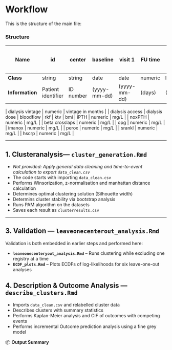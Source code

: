 # Workflow

This is the structure of the main file:

### Structure
| **Name** | **id** | **center** | **baseline** | **visit 1** | **FU time** | **ltfu** | **transplant** | **death** | **date ltfu, transplant, death** | **time to ltfu, transplant, death** | **age** | **gender** | **bmi** |**dialysis vintage** | **dialysis access** | **dialysis dose** | **blood flow** | rkf | ktv| iPTH | noxPTH | beta crosslaps | opg | imanox | perox | srankl | hscrp |
|----------------|----------------|----------------|----------------|----------------|----------------|----------------|----------------|-----------------|----------------|----------------|----------------|----------------|----------------|----------------|----------------|----------------|----------------|----------------|----------------|----------------|----------------|----------------|----------------|----------------|----------------|----------------|----------------|
| **Class** | string | string | date | date | numeric | logical | logical | logical | date | numeric | numeric | string | numeric | numeric | string | numeric | numeric | numeric | numeric | numeric | numeric | numeric | numeric | numeric | numeric | numeric | numeric |
| **Information** | Patient identifier | ID number | (yyyy-mm-dd) | (yyyy-mm-dd) | (days) | (TRUE/FALSE) | (TRUE/FALSE) | (TRUE/FALSE) | (yyyy-mm-dd) | (days) | (years) | (MALE/FEMALE) | VALUE | (months) | (CATH/AVF) | (h per week) | (mL/min) | (mL/day) | VALUE | (pg/mL) | (pg/mL) | (ng/mL) | (pmoL/mL) | (µmoL/mL) | (µmoL/mL) | (ng/mL) | (mg/L) |





| dialysis vintage  | numeric | vintage in months |
| dialysis access
| dialysis dose 
| bloodflow
| rkf
| ktv
| bmi
| iPTH | numeric | mg/L |
| noxPTH | numeric | mg/L |
| beta crosslaps | numeric | mg/L |
| opg | numeric | mg/L |
| imanox | numeric | mg/L |
| perox | numeric | mg/L |
| srankl | numeric | mg/L |
| hscrp | numeric | mg/L |
                     
---

## 1. Clusteranalysis— `cluster_generation.Rmd`
- *Not provided: Apply general data cleaning and time-to-event calculation to export `data_clean.csv`*
- The code starts with importing `data_clean.csv`
- Performs Winsorization, z-normalisation and manhattan distance calculation
- Determines optimal clustering solution (Silhouette width)
- Determins cluster stability via bootstrap analysis
- Runs PAM algorithm on the datasets  
- Saves each result as `clusterresults.csv`

---
## 3. Validation — `leaveonecenterout_analysis.Rmd`
Validation is both embedded in earlier steps and performed here:
- **`leaveonecenteryout_analysis.Rmd`** – Runs clustering while excluding one registry at a time  
- **`ECDF_plots.Rmd`** – Plots ECDFs of log-likelihoods for six leave-one-out analyses


## 4. Description & Outcome Analysis — `describe_clusters.Rmd`
- Imports `data_clean.csv` and relabelled cluster data  
- Describes clusters with summary statistics  
- Performs Kaplan-Meier analysis and CIF of outcomes with competing events
- Performs incremental Outcome prediction analysis using a fine grey model


📦 **Output Summary**
